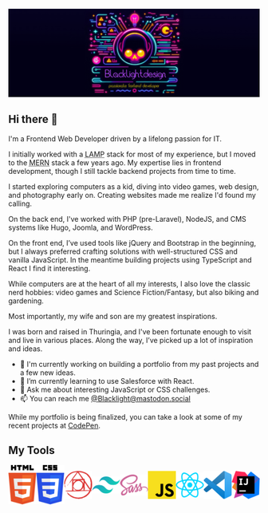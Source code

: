 ![GitHub Profile Header](./img/GitHubProfileHeader-wide.jpg)
## Hi there 👋 
I'm a Frontend Web Developer driven by a lifelong passion for IT.

I initially worked with a <abbr title="Linux, Apache, MySQL, PHP">LAMP</abbr> stack for most of my experience, but I moved to the <abbr title="MongoDB, Express, React, NodeJS">MERN</abbr> stack a few years ago. My expertise lies in frontend development, though I still tackle backend projects from time to time.

I started exploring computers as a kid, diving into video games, web design, and photography early on. Creating websites made me realize I'd found my calling.

On the back end, I've worked with PHP (pre-Laravel), NodeJS, and CMS systems like Hugo, Joomla, and WordPress.

On the front end, I’ve used tools like jQuery and Bootstrap in the beginning, but I always preferred crafting solutions with well-structured CSS and vanilla JavaScript. In the meantime building projects using TypeScript and React I find it interesting.

While computers are at the heart of all my interests, I also love the classic nerd hobbies: video games and Science Fiction/Fantasy, but also biking and gardening.

Most importantly, my wife and son are my greatest inspirations.

I was born and raised in Thuringia, and I've been fortunate enough to visit and live in various places. Along the way, I’ve picked up a lot of inspiration and ideas.

- 🔭 I'm currently working on building a portfolio from my past projects and a few new ideas.
- 🌱 I’m currently learning to use Salesforce with React.
- 💬 Ask me about interesting JavaScript or CSS challenges.
- 📫 You can reach me [@Blacklight@mastodon.social](https://mastodon.social/@Blacklight)

While my portfolio is being finalized, you can take a look at some of my recent projects at [CodePen](https://codepen.io/blacklightdesign).

## My Tools
<div style="display: flex; flex-direction: row; justify-content: space-around; align-items: center;">
<a href="./img/html-5.svg" title="HTML"><img src="./img/html-5.svg" width="64px" alt="HTML" /></a>
<a href="./img/css-3.svg" title="CSS"><img src="./img/css-3.svg" width="64px" alt="CSS" /></a>
<a href="./img/postcss.svg" title="Post CSS"><img src="./img/postcss.svg" width="64px" alt="Post CSS" /></a>
<a href="./img/tailwindcss-icon.svg" title="Tailwind CSS"><img src="./img/tailwindcss-icon.svg" width="64px" alt="Tailwind CSS" /></a>
<a href="./img/sass.svg" title="SASS"><img src="./img/sass.svg" width="64px" alt="SASS" /></a>
<a href="./img/javascript.svg" title="JavaScript"><img src="./img/javascript.svg" width="64px" alt="JavaScript" /></a>
<a href="./img/react.svg" title="React"><img src="./img/react.svg" width="64px" alt="React" /></a>
<a href="./img/visual-studio-code.svg" title="Visual Studio Code"><img src="./img/visual-studio-code.svg" width="64px" alt="Visual Studio Code" /></a>
<a href="./img/intellij-idea.svg" title="IntelliJ IDEA"><img src="./img/intellij-idea.svg" width="64px" alt="IntelliJ IDEA" /></a>
</div>
<!--
**Blacklightdesign/Blacklightdesign** is a ✨ _special_ ✨ repository because its `README.md` (this file) appears on your GitHub profile.

Here are some ideas to get you started:

- 🔭 I’m currently working on ...
- 🌱 I’m currently learning ...
- 👯 I’m looking to collaborate on ...
- 🤔 I’m looking for help with ...
- 💬 Ask me about ...
- 📫 How to reach me: ...
- 😄 Pronouns: ...
- ⚡ Fun fact: ...
-->
